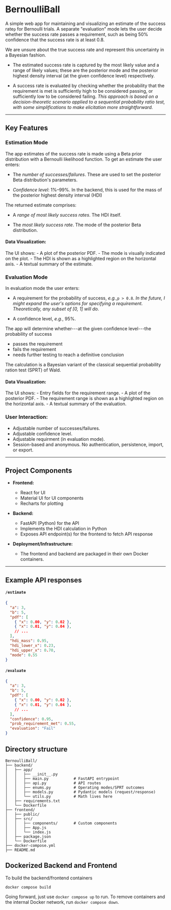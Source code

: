 # BernoulliBall

A simple web app for maintaining and visualizing an estimate of the success rate`p` for Bernoulli trials. A separate "evaluation" mode lets the user decide whether the success rate passes a requirement, such as being 50% confidence that the success rate is at least 0.8. 

We are unsure about the true success rate and represent this uncertainty in a Bayesian fashion.

- The estimated success rate is captured by the most likely value and a range of likely values; these are the posterior mode and the posterior highest density interval (at the given confidence level) respectively.

- A success rate is evaluated by checking whether the probability that the requirement is met is sufficiently high to be considered passing, or sufficiently low to be considered failing. *This approach is based on a decision-theoretic scenario applied to a sequential probability ratio test, with some simplifications to make elicitation more straightforward.*

---

## Key Features

### **Estimation Mode**

The app estimates of the success rate is made using a Beta prior distribution with a Bernoulli likelihood function. To get an estimate the user enters:

 - The *number of successes/failures*. These are used to set the posterior Beta distribution's parameters.

 - *Confidence level*: 1%–99%. In the backend, this is used for the mass of the posterior highest density interval (HDI)

The returned estimate comprises:

 - A *range of most likely success rates*. The HDI itself. 

 - The *most likely success rate*. The mode of the posterior Beta distribution.
 
#### **Data Visualization:**  
The UI shows:
	- A plot of the posterior PDF. 
	 - The mode is visually indicated on the plot.
	 - The HDI is shown as a highlighted region on the horizontal axis.
	- A textual summary of the estimate.


### **Evaluation Mode**

In evaluation mode the user enters:

- A requirement for the probability of success, *e.g.*,`p > 0.8`. *In the future, I might expand the user's options for specifying a requirement. Theoretically, any subset of [0, 1] will do.*

- A confidence level, *e.g.*, 95%. 

The app will determine whether---at the given confidence level---the probability of success 
- passes the requirement
- fails the requirement
- needs further testing to reach a definitive conclusion

The calculation is a Bayesian variant of the classical sequential probability ration test (SPRT) of Wald.
 
#### **Data Visualization:**  
The UI shows:
	- Entry fields for the requirement range.
	- A plot of the posterior PDF. 
	 - The requirement range is shown as a highlighted region on the horizontal axis.
	- A textual summary of the evaluation.




### **User Interaction:**  
   - Adjustable number of successes/failures.
   - Adjustable confidence level.
   - Adjustable requirment (in evaluation mode).
   - Session-based and anonymous. No authentication, persistence, import, or export.

---

## Project Components

- **Frontend:**
  - React for UI
  - Material UI for UI components
  - Recharts for plotting

- **Backend:**
  - FastAPI (Python) for the API
  - Implements the HDI calculation in Python
  - Exposes API endpoint(s) for the frontend to fetch API response

- **Deployment/Infrastructure:**
  - The frontend and backend are packaged in their own Docker containers.

---

##  Example API responses

#### `/estimate`
 
```json
{
  "a": 3,
  "b": 5,
  "pdf": [
    { "x": 0.00, "y": 0.02 },
    { "x": 0.01, "y": 0.04 },
    // ...
  ],
  "hdi_mass": 0.95,
  "hdi_lower_x": 0.23,
  "hdi_upper_x": 0.70,
  "mode": 0.55
}
```


#### `/evaluate`

```json
{
  "a": 3,
  "b": 5,
  "pdf": [
    { "x": 0.00, "y": 0.02 },
    { "x": 0.01, "y": 0.04 },
    // ...
  ],
  "confidence": 0.95,
  "prob_requirement_met": 0.55,
  "evaluation": "Fail"
}
```


## Directory structure 

```
BernoulliBall/
├── backend/
│   ├── app/
│   │   ├── __init__.py
│   │   ├── main.py           # FastAPI entrypoint
│   │   ├── api.py            # API routes
│   │   ├── enums.py          # Operating modes/SPRT outcomes
│   │   ├── models.py         # Pydantic models (request/response)
│   │   └── utils.py          # Math lives here
│   ├── requirements.txt
│   └── Dockerfile
├── frontend/
│   ├── public/
│   ├── src/
│   │   ├── components/       # Custom components
│   │   ├── App.js
│   │   └── index.js
│   ├── package.json
│   └── Dockerfile
├── docker-compose.yml
├── README.md
```

## Dockerized Backend and Frontend

To build the backend/frontend containers  
```shell
docker compose build
```

Going forward, just use `docker compose up` to run. To remove containers and the internal Docker network, run `docker compose down`.

